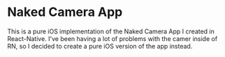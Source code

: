 # Naked Camera App

This is a pure iOS implementation of the Naked Camera App I created in React-Native. I've been having a lot of problems with the camer inside of RN, so I decided to create a pure iOS version of the app instead.
